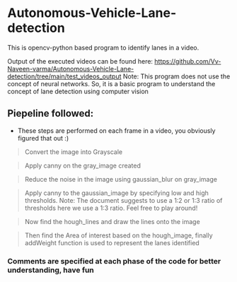 # Autonomous-Vehicle-Lane-detection

This is opencv-python based program to identify lanes in a video. 

Output of the executed videos can be found here: https://github.com/Vv-Naveen-varma/Autonomous-Vehicle-Lane-detection/tree/main/test_videos_output
Note: This program does not use the concept of neural networks. So, it is a basic program to understand the concept of lane detection using computer vision

## Piepeline followed: 
* These steps are performed on each frame in a video, you obviously figured that out :)
> Convert the image into Grayscale

> Apply canny on the gray_image created

> Reduce the noise in the image using gaussian_blur on gray_image

> Apply canny to the gaussian_image by specifying low and high thresholds.
> Note: The document suggests to use a 1:2 or 1:3 ratio of thresholds here we use a 1:3 ratio. Feel free to play around!

> Now find the hough_lines and draw the lines onto the image

> Then find the Area of interest based on the hough_image, finally addWeight function is used to represent the lanes identified

### Comments are specified at each phase of the code for better understanding, have fun
